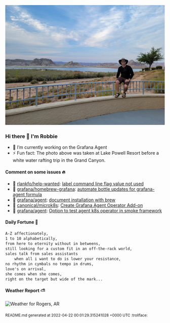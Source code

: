 
![Photo of Robbie Lankford](https://github.com/rlankfo/rlankfo/blob/main/20210812_183004_Robbie_Lankford-Medium.jpg?raw=true)

### Hi there 👋 I'm Robbie
- 🔭 I’m currently working on the Grafana Agent
- ⚡ Fun fact: The photo above was taken at Lake Powell Resort before a white water rafting trip in the Grand Canyon.

#### Comment on some issues :fire:
* :call_me_hand: [rlankfo/help-wanted](https://github.com/rlankfo/help-wanted): [label command line flag value not used](https://github.com/rlankfo/help-wanted/issues/1)
* :call_me_hand: [grafana/homebrew-grafana](https://github.com/grafana/homebrew-grafana): [automate bottle updates for grafana-agent formula](https://github.com/grafana/homebrew-grafana/issues/25)
* :call_me_hand: [grafana/agent](https://github.com/grafana/agent): [document installation with brew](https://github.com/grafana/agent/issues/1236)
* :call_me_hand: [canonical/microk8s](https://github.com/canonical/microk8s): [Create Grafana Agent Operator Add-on](https://github.com/canonical/microk8s/issues/2743)
* :call_me_hand: [grafana/agent](https://github.com/grafana/agent): [Option to test agent k8s operator in smoke framework](https://github.com/grafana/agent/issues/1070)

#### Daily Fortune :crescent_moon:

```
A-Z affectionately,
1 to 10 alphabetically,
from here to eternity without in betweens,
still looking for a custom fit in an off-the-rack world,
sales talk from sales assistants
	when all i want to do is lower your resistance,
no rhythm in cymbals no tempo in drums,
love's on arrival,
she comes when she comes,
right on the target but wide of the mark...
```

#### Weather Report :partly_sunny:
![Weather for Rogers, AR](https://wttr.in/Rogers,%20AR_nFqp_background=0d1117.png?u)

<sub>README.md generated at 2022-04-22 00:01:29.315241028 +0000 UTC :trollface:</sub>

